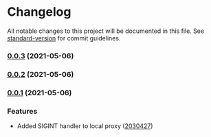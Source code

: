 # Changelog

All notable changes to this project will be documented in this file. See [standard-version](https://github.com/conventional-changelog/standard-version) for commit guidelines.

### [0.0.3](https://github.com/leo-ls/cf-destination-proxy/compare/v0.0.2...v0.0.3) (2021-05-06)

### [0.0.2](https://github.com/leo-ls/cf-destination-proxy/compare/v0.0.1...v0.0.2) (2021-05-06)

### [0.0.1](https://github.com/leo-ls/cf-destination-proxy/compare/v0.0.0...v0.0.1) (2021-05-06)


### Features

* Added SIGINT handler to local proxy ([2030427](https://github.com/leo-ls/cf-destination-proxy/commit/2030427d54f4c44c596fbfab17820970c25dadcb))
